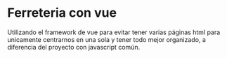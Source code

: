 # Ferreteria con vue

Utilizando el framework de vue para evitar tener varias páginas html para unicamente centrarnos en una sola y tener todo mejor organizado, a diferencia del proyecto con javascript común.
